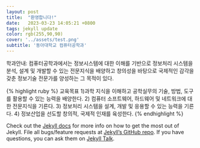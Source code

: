 ```yaml
---
layout: post
title:  "환영합니다!"
date:   2023-03-23 14:05:21 +0800
tags: jekyll update
color: rgb(255,90,90)
cover: '../assets/test.png'
subtitle: '동아대학교 컴퓨터공학과'
---
```


학과안내:
컴퓨터공학과에서는 정보시스템에 대한 이해를 기반으로 정보처리 시스템을 분석, 설계 및 개발할 수 있는 전문지식을 배양하고 창의성을 바탕으로 국제적인 감각을 갖춘 정보기술 전문가를 양성하는 그 목적이 있다.

{% highlight ruby %}
 교육목표
1)과학 지식을 이해하고 공학실무의 기술, 방법, 도구를 활용할 수 있는 능력을 배양한다. 
2) 컴퓨터 소프트웨어, 하드웨어 및 네트워크에 대한 전문지식을 기른다. 
3) 정보처리 시스템을 설계, 개발 및 응용할 수 있는 능력을 기른다. 
4) 정보산업을 선도할 창의적, 국제적 인재를 육성한다. 
{% endhighlight %}

Check out the [Jekyll docs][jekyll-docs] for more info on how to get the most out of Jekyll. File all bugs/feature requests at [Jekyll’s GitHub repo][jekyll-gh]. If you have questions, you can ask them on [Jekyll Talk][jekyll-talk].

[jekyll-docs]: https://jekyllrb.com/docs/home
[jekyll-gh]:   https://github.com/jekyll/jekyll
[jekyll-talk]: https://talk.jekyllrb.com/
